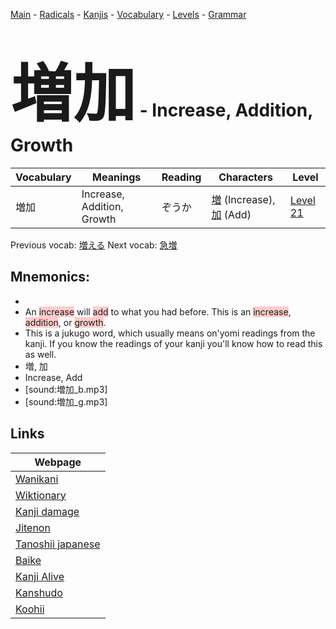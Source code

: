 <style> bigfont {font-size: 100px}</style>
[Main](../README.md) -
[Radicals](../radicals.md) -
[Kanjis](../kanjis.md) -
[Vocabulary](../vocabulary.md) -
[Levels](../levels.md) -
[Grammar](../grammar.md)
# <bigfont> 増加</bigfont> - Increase, Addition, Growth 

| Vocabulary | Meanings | Reading | Characters | Level |
| --- | --- | --- | --- | --- |
| 増加 | Increase, Addition, Growth | ぞうか |  [増](../kanjis/増.md) (Increase), [加](../kanjis/加.md) (Add) | [Level 21](../levels/wk_level21.md) |

Previous vocab: [増える](増える.md) Next vocab: [急増](急増.md) 

## Mnemonics:

* 
* An <span style="background-color:#ffcccb"> increase</span> will <span style="background-color:#ffcccb"> add</span> to what you had before. This is an <span style="background-color:#ffcccb"> increase</span>, <span style="background-color:#ffcccb"> addition</span>, or <span style="background-color:#ffcccb"> growth</span>.
* This is a jukugo word, which usually means on'yomi readings from the kanji. If you know the readings of your kanji you'll know how to read this as well.
* 増, 加
* Increase, Add
* [sound:増加_b.mp3]
* [sound:増加_g.mp3]


## Links 

| Webpage |
| --- |
| [Wanikani          ](https://www.wanikani.com/kanji/増加) |
| [Wiktionary        ](https://en.wiktionary.org/wiki/増加) |
| [Kanji damage      ](http://www.kanjidamage.com/kanji/search?utf8=✓&q=増加) |
| [Jitenon           ](https://jitenon.com/kanji/増加) |
| [Tanoshii japanese ](https://www.tanoshiijapanese.com/dictionary/kanji.cfm?k=増加) |
| [Baike             ](https://baike.baidu.com/item/増加) |
| [Kanji Alive       ](https://app.kanjialive.com/増加) |
| [Kanshudo          ](https://www.kanshudo.com/searchmn?q=増加) |
| [Koohii            ](https://kanji.koohii.com/study/kanji/増加) |
